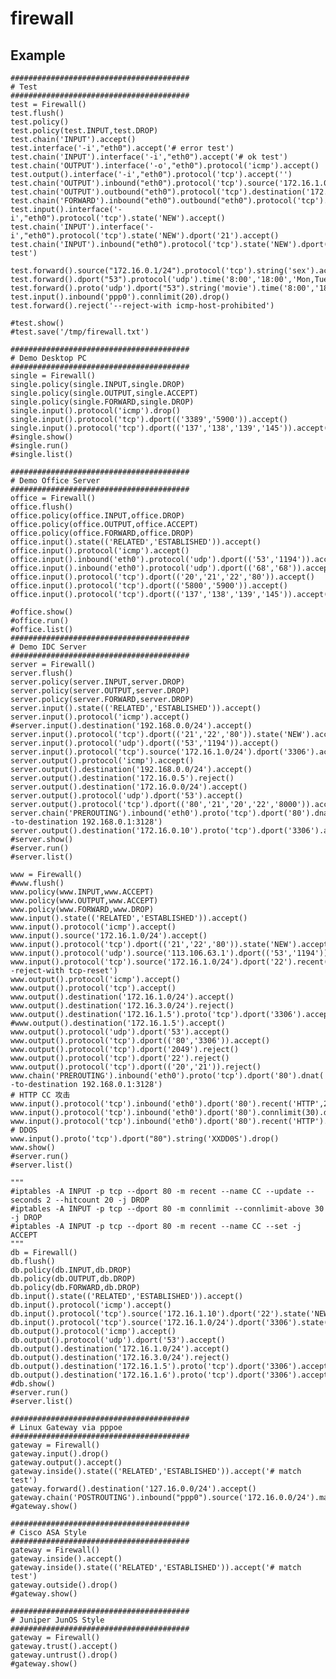 firewall
========

Example
-------

    ########################################
    # Test
    ########################################
    test = Firewall()
    test.flush()
    test.policy()
    test.policy(test.INPUT,test.DROP)
    test.chain('INPUT').accept()
    test.interface('-i',"eth0").accept('# error test')
    test.chain('INPUT').interface('-i',"eth0").accept('# ok test')
    test.chain('OUTPUT').interface('-o',"eth0").protocol('icmp').accept()
    test.output().interface('-i',"eth0").protocol('tcp').accept('')
    test.chain('OUTPUT').inbound("eth0").protocol('tcp').source('172.16.1.0/24').accept('')
    test.chain('OUTPUT').outbound("eth0").protocol('tcp').destination('172.16.1.1').accept('')
    test.chain('FORWARD').inbound("eth0").outbound("eth0").protocol('tcp').source('172.16.1.0/24').destination('172.16.1.1').accept()
    test.input().interface('-i',"eth0").protocol('tcp').state('NEW').accept()
    test.chain('INPUT').interface('-i',"eth0").protocol('tcp').state('NEW').dport('21').accept()
    test.chain('INPUT').inbound("eth0").protocol('tcp').state('NEW').dport(('3306','1152','5432')).accept('multiport test')
    
    test.forward().source("172.16.0.1/24").protocol('tcp').string('sex').accept()
    test.forward().dport("53").protocol('udp').time('8:00','18:00','Mon,Tue,Wed,Thu,Fri,Sat').accept()
    test.forward().proto('udp').dport("53").string('movie').time('8:00','18:00','Mon,Tue,Wed,Thu,Fri,Sat').accept()
    test.input().inbound('ppp0').connlimit(20).drop()
    test.forward().reject('--reject-with icmp-host-prohibited')
    
    #test.show()
    #test.save('/tmp/firewall.txt')
    
    ########################################
    # Demo Desktop PC
    ########################################
    single = Firewall()
    single.policy(single.INPUT,single.DROP)
    single.policy(single.OUTPUT,single.ACCEPT)
    single.policy(single.FORWARD,single.DROP)
    single.input().protocol('icmp').drop()
    single.input().protocol('tcp').dport(('3389','5900')).accept()
    single.input().protocol('tcp').dport(('137','138','139','145')).accept()
    #single.show()
    #single.run()
    #single.list()
    
    ########################################
    # Demo Office Server
    ########################################
    office = Firewall()
    office.flush()
    office.policy(office.INPUT,office.DROP)
    office.policy(office.OUTPUT,office.ACCEPT)
    office.policy(office.FORWARD,office.DROP)
    office.input().state(('RELATED','ESTABLISHED')).accept()
    office.input().protocol('icmp').accept()
    office.input().inbound('eth0').protocol('udp').dport(('53','1194')).accept()
    office.input().inbound('eth0').protocol('udp').dport(('68','68')).accept()
    office.input().protocol('tcp').dport(('20','21','22','80')).accept()
    office.input().protocol('tcp').dport(('5800','5900')).accept()
    office.input().protocol('tcp').dport(('137','138','139','145')).accept()
    
    #office.show()
    #office.run()
    #office.list()
    ########################################
    # Demo IDC Server
    ########################################
    server = Firewall()
    server.flush()
    server.policy(server.INPUT,server.DROP)
    server.policy(server.OUTPUT,server.DROP)
    server.policy(server.FORWARD,server.DROP)
    server.input().state(('RELATED','ESTABLISHED')).accept()
    server.input().protocol('icmp').accept()
    #server.input().destination('192.168.0.0/24').accept()
    server.input().protocol('tcp').dport(('21','22','80')).state('NEW').accept()
    server.input().protocol('udp').dport(('53','1194')).accept()
    server.input().protocol('tcp').source('172.16.1.0/24').dport('3306').accept()
    server.output().protocol('icmp').accept()
    server.output().destination('192.168.0.0/24').accept()
    server.output().destination('172.16.0.5').reject()
    server.output().destination('172.16.0.0/24').accept()
    server.output().protocol('udp').dport('53').accept()
    server.output().protocol('tcp').dport(('80','21','20','22','8000')).accept()
    server.chain('PREROUTING').inbound('eth0').proto('tcp').dport('80').dnat('--to-destination 192.168.0.1:3128')
    server.output().destination('172.16.0.10').proto('tcp').dport('3306').accept()
    #server.show()
    #server.run()
    #server.list()
    
    www = Firewall()
    #www.flush()
    www.policy(www.INPUT,www.ACCEPT)
    www.policy(www.OUTPUT,www.ACCEPT)
    www.policy(www.FORWARD,www.DROP)
    www.input().state(('RELATED','ESTABLISHED')).accept()
    www.input().protocol('icmp').accept()
    www.input().source('172.16.1.0/24').accept()
    www.input().protocol('tcp').dport(('21','22','80')).state('NEW').accept()
    www.input().protocol('udp').source('113.106.63.1').dport(('53','1194')).accept()
    www.input().protocol('tcp').source('172.16.1.0/24').dport('22').recent('SSH',60,5).reject('--reject-with tcp-reset')
    www.output().protocol('icmp').accept()
    www.output().protocol('tcp').accept()
    www.output().destination('172.16.1.0/24').accept()
    www.output().destination('172.16.3.0/24').reject()
    www.output().destination('172.16.1.5').proto('tcp').dport('3306').accept()
    #www.output().destination('172.16.1.5').accept()
    www.output().protocol('udp').dport('53').accept()
    www.output().protocol('tcp').dport(('80','3306')).accept()
    www.output().protocol('tcp').dport('2049').reject()
    www.output().protocol('tcp').dport('22').reject()
    www.output().protocol('tcp').dport(('20','21')).reject()
    www.chain('PREROUTING').inbound('eth0').proto('tcp').dport('80').dnat('--to-destination 192.168.0.1:3128')
    # HTTP CC 攻击
    www.input().protocol('tcp').inbound('eth0').dport('80').recent('HTTP',2,20).drop()
    www.input().protocol('tcp').inbound('eth0').dport('80').connlimit(30).drop()
    www.input().protocol('tcp').inbound('eth0').dport('80').recent('HTTP').accept()
    # DDOS
    www.input().proto('tcp').dport("80").string('XXDD0S').drop()
    www.show()
    #server.run()
    #server.list()
    
    """
    #iptables -A INPUT -p tcp --dport 80 -m recent --name CC --update --seconds 2 --hitcount 20 -j DROP
    #iptables -A INPUT -p tcp --dport 80 -m connlimit --connlimit-above 30 -j DROP
    #iptables -A INPUT -p tcp --dport 80 -m recent --name CC --set -j ACCEPT
    """
    db = Firewall()
    db.flush()
    db.policy(db.INPUT,db.DROP)
    db.policy(db.OUTPUT,db.DROP)
    db.policy(db.FORWARD,db.DROP)
    db.input().state(('RELATED','ESTABLISHED')).accept()
    db.input().protocol('icmp').accept()
    db.input().protocol('tcp').source('172.16.1.10').dport('22').state('NEW').accept()
    db.input().protocol('tcp').source('172.16.1.0/24').dport('3306').state('NEW').accept()
    db.output().protocol('icmp').accept()
    db.output().protocol('udp').dport('53').accept()
    db.output().destination('172.16.1.0/24').accept()
    db.output().destination('172.16.3.0/24').reject()
    db.output().destination('172.16.1.5').proto('tcp').dport('3306').accept()
    db.output().destination('172.16.1.6').proto('tcp').dport('3306').accept()
    #db.show()
    #server.run()
    #server.list()
    
    ########################################
    # Linux Gateway via pppoe
    ########################################
    gateway = Firewall()
    gateway.input().drop()
    gateway.output().accept()
    gateway.inside().state(('RELATED','ESTABLISHED')).accept('# match test')
    gateway.forward().destination('127.16.0.0/24').accept()
    gateway.chain('POSTROUTING').inbound("ppp0").source('172.16.0.0/24').masquerade()
    #gateway.show()
    
    ########################################
    # Cisco ASA Style
    ########################################
    gateway = Firewall()
    gateway.inside().accept()
    gateway.inside().state(('RELATED','ESTABLISHED')).accept('# match test')
    gateway.outside().drop()
    #gateway.show()
    
    ########################################
    # Juniper JunOS Style
    ########################################
    gateway = Firewall()
    gateway.trust().accept()
    gateway.untrust().drop()
    #gateway.show()
